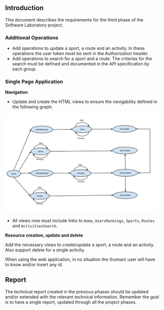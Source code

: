 ## Introduction
This document describes the requirements for the third phase of the Software Laboratory project.

### Additional Operations
* Add operations to update a sport, a route and an activity. In these operations the user token must be sent in the Authorization header.
* Add operations to search for a sport and a route. The criterias for the search must be defined and documented in the API specification by each group.

### Single Page Application

**Navigation**

* Update and create the HTML views to ensure the navigability defined in the following graph:

![navigation graph](../Navigation.jpg)

* All views now must include links to `Home`, `UsersRankings`, `Sports`, `Routes` and `ActivitiesSearch`.

**Resource creation, update and delete**

Add the necessary views to create/update a sport, a route and an activity. Also support delete for a single activity. 

When using the web application, in no situation the (human) user will have to know and/or insert any id.

## Report ##

The technical report created in the previous phases should be updated and/or extended with the relevant technical information.
Remember the goal is to have a single report, updated through all the project phases.

